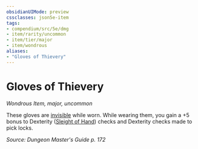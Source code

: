 ```yaml
---
obsidianUIMode: preview
cssclasses: json5e-item
tags:
- compendium/src/5e/dmg
- item/rarity/uncommon
- item/tier/major
- item/wondrous
aliases: 
- "Gloves of Thievery"
---
```

# Gloves of Thievery
*Wondrous Item, major, uncommon*  


These gloves are [invisible](2.%20GM%20Tools/Misc%20DND%20Handbook/compendium/rules/conditions.md#invisible) while worn. While wearing them, you gain a +5 bonus to Dexterity ([Sleight of Hand](/compendium/rules/skills.md#Sleight%20of%20Hand)) checks and Dexterity checks made to pick locks.

*Source: Dungeon Master's Guide p. 172*